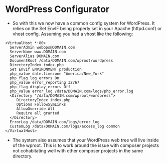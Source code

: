 # WordPress Configurator

- So with this we now have a common config system for WordPress. It relies on the Set EnvIF being properly set in your Apache (httpd.conf) or vhost config. Assuming you had a vhost like the following:

```
<VirtualHost *:80>
  ServerAdmin webops@DOMAIN.com
  ServerName www.DOMAIN.com
  ServerAlias DOMAIN.com
  DocumentRoot /data/DOMAIN.com/wproot/wordpress
  DirectoryIndex index.php
  Set EnvIf ENVIRONMENT production
  php_value date.timezone "America/New_York"
  php_flag log_errors On
  php_value error_reporting 32767
  php_flag display_errors Off
  php_value error_log /data/DOMAIN.com/logs/php_error.log
  <Directory "/data/DOMAIN.com/wproot/wordpress">
     DirectoryIndex index.php
     Options FollowSymLinks
     AllowOverride All
     Require all granted
  </Directory>
  ErrorLog /data/DOMAIN.com/logs/error_log
  CustomLog /data/DOMAIN.com/logs/access_log common
</VirtualHost>

```

- The system also assumes that your WordPress web tree will live inside of the wproot. This is to work around the issue with composer projects not cohabitating well with other composer projects in the same directory.